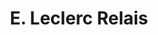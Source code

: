 ---
title: "E. Leclerc Relais"
url: /paris/e-leclerc-relais-boulevard-barbes/
shop: Lebensmittel
---